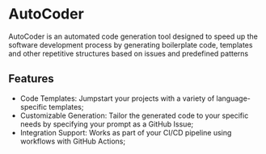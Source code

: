 # AutoCoder
AutoCoder is an automated code generation tool designed to speed up the software development process by generating boilerplate code, templates and other repetitive structures based on issues and predefined patterns

## Features
* Code Templates: Jumpstart your projects with a variety of language-specific templates;
* Customizable Generation: Tailor the generated code to your specific needs by specifying your prompt as a GitHub Issue;
* Integration Support: Works as part of your CI/CD pipeline using workflows with GitHub Actions;
